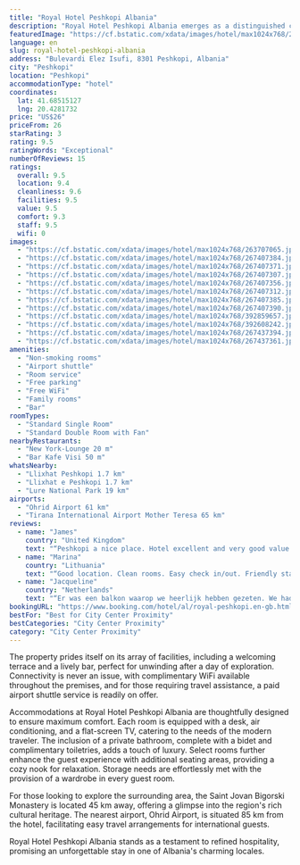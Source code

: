 ```yaml
---
title: "Royal Hotel Peshkopi Albania"
description: "Royal Hotel Peshkopi Albania emerges as a distinguished choice for travelers seeking comfort and convenience in the heart of Peshkopi."
featuredImage: "https://cf.bstatic.com/xdata/images/hotel/max1024x768/263707065.jpg?k=7aacf32f52a0978043d5cb88125636ec30c013e78f6cdfc7c67b8a30744e3119&o=&hp=1"
language: en
slug: royal-hotel-peshkopi-albania
address: "Bulevardi Elez Isufi, 8301 Peshkopi, Albania"
city: "Peshkopi"
location: "Peshkopi"
accommodationType: "hotel"
coordinates:
  lat: 41.68515127
  lng: 20.4281732
price: "US$26"
priceFrom: 26
starRating: 3
rating: 9.5
ratingWords: "Exceptional"
numberOfReviews: 15
ratings:
  overall: 9.5
  location: 9.4
  cleanliness: 9.6
  facilities: 9.5
  value: 9.5
  comfort: 9.3
  staff: 9.5
  wifi: 0
images:
  - "https://cf.bstatic.com/xdata/images/hotel/max1024x768/263707065.jpg?k=7aacf32f52a0978043d5cb88125636ec30c013e78f6cdfc7c67b8a30744e3119&o=&hp=1"
  - "https://cf.bstatic.com/xdata/images/hotel/max1024x768/267407384.jpg?k=2c2d93f5db3addf73b34ac2ab57629af1bd394cf9b2cdeb08ba87a0078730067&o=&hp=1"
  - "https://cf.bstatic.com/xdata/images/hotel/max1024x768/267407371.jpg?k=ec968af01aa20ab24429a6980c105c0db7b15698cf9d9ceece67a6076fb10820&o=&hp=1"
  - "https://cf.bstatic.com/xdata/images/hotel/max1024x768/267407307.jpg?k=90e915a644fd12cd195c7f63bb961170efb9950364d8c90baaa1ae41b7f18f7f&o=&hp=1"
  - "https://cf.bstatic.com/xdata/images/hotel/max1024x768/267407356.jpg?k=c91995b00d167c98883d9f8b8cc3879b7099c26a04442aee8f46c7e81a1c7eb1&o=&hp=1"
  - "https://cf.bstatic.com/xdata/images/hotel/max1024x768/267407312.jpg?k=13114b53e864470a31f44e14a2fcfa689a152756159eb90012970ccdefb2819f&o=&hp=1"
  - "https://cf.bstatic.com/xdata/images/hotel/max1024x768/267407385.jpg?k=11ca1f62f9168d5f03a2118b80021b6c4ba41719b955b351f97d5e8a258784cc&o=&hp=1"
  - "https://cf.bstatic.com/xdata/images/hotel/max1024x768/267407390.jpg?k=4750b6113982b7eb0e176c825bb7d820939619c91f04e468ca4c3862f5641e29&o=&hp=1"
  - "https://cf.bstatic.com/xdata/images/hotel/max1024x768/392859657.jpg?k=c6e951f5387306ddd4776b4b4be93b2eb4fa8372958e6bccfece156fc63d1441&o=&hp=1"
  - "https://cf.bstatic.com/xdata/images/hotel/max1024x768/392608242.jpg?k=0f0257a19d1646ae1e0f8669a0883da8d390eefd5b40fb488940196f6343bbf7&o=&hp=1"
  - "https://cf.bstatic.com/xdata/images/hotel/max1024x768/267437394.jpg?k=0a14f77e76525681a017f99cfb81a6eea1b64940f83980e1c2731036d6ce3c5f&o=&hp=1"
  - "https://cf.bstatic.com/xdata/images/hotel/max1024x768/267437361.jpg?k=d16e279ce2a7cf25de24a2cdf56469d604fb8cc1b9a6de20e285cd48d4214612&o=&hp=1"
amenities:
  - "Non-smoking rooms"
  - "Airport shuttle"
  - "Room service"
  - "Free parking"
  - "Free WiFi"
  - "Family rooms"
  - "Bar"
roomTypes:
  - "Standard Single Room"
  - "Standard Double Room with Fan"
nearbyRestaurants:
  - "New York-Lounge 20 m"
  - "Bar Kafe Visi 50 m"
whatsNearby:
  - "Llixhat Peshkopi 1.7 km"
  - "Llixhat e Peshkopi 1.7 km"
  - "Lure National Park 19 km"
airports:
  - "Ohrid Airport 61 km"
  - "Tirana International Airport Mother Teresa 65 km"
reviews:
  - name: "James"
    country: "United Kingdom"
    text: "“Peshkopi a nice place. Hotel excellent and very good value. Good storage room for bicycles. Thank you.”"
  - name: "Marina"
    country: "Lithuania"
    text: "“Good location. Clean rooms. Easy check in/out. Friendly staff.”"
  - name: "Jacqueline"
    country: "Netherlands"
    text: "“Er was een balkon waarop we heerlijk hebben gezeten. We hadden uitzicht op de wandelpromenade in het dorp. S'avonds lopen daar veel mensen te flaneren. Het was schoon en netjes en een goede douche met douche wand het water liep hier perfekt weg....”"
bookingURL: "https://www.booking.com/hotel/al/royal-peshkopi.en-gb.html?aid=8035640"
bestFor: "Best for City Center Proximity"
bestCategories: "City Center Proximity"
category: "City Center Proximity"
---
```


The property prides itself on its array of facilities, including a welcoming terrace and a lively bar, perfect for unwinding after a day of exploration. Connectivity is never an issue, with complimentary WiFi available throughout the premises, and for those requiring travel assistance, a paid airport shuttle service is readily on offer.

Accommodations at Royal Hotel Peshkopi Albania are thoughtfully designed to ensure maximum comfort. Each room is equipped with a desk, air conditioning, and a flat-screen TV, catering to the needs of the modern traveler. The inclusion of a private bathroom, complete with a bidet and complimentary toiletries, adds a touch of luxury. Select rooms further enhance the guest experience with additional seating areas, providing a cozy nook for relaxation. Storage needs are effortlessly met with the provision of a wardrobe in every guest room.

For those looking to explore the surrounding area, the Saint Jovan Bigorski Monastery is located 45 km away, offering a glimpse into the region's rich cultural heritage. The nearest airport, Ohrid Airport, is situated 85 km from the hotel, facilitating easy travel arrangements for international guests.

Royal Hotel Peshkopi Albania stands as a testament to refined hospitality, promising an unforgettable stay in one of Albania's charming locales.